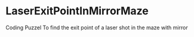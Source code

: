 # LaserExitPointInMirrorMaze
Coding Puzzel To find the exit point of a laser shot in the maze with mirror

